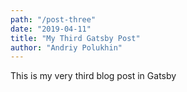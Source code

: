 ```yaml
---
path: "/post-three"
date: "2019-04-11"
title: "My Third Gatsby Post"
author: "Andriy Polukhin"
---
```


This is my very third blog post in Gatsby
